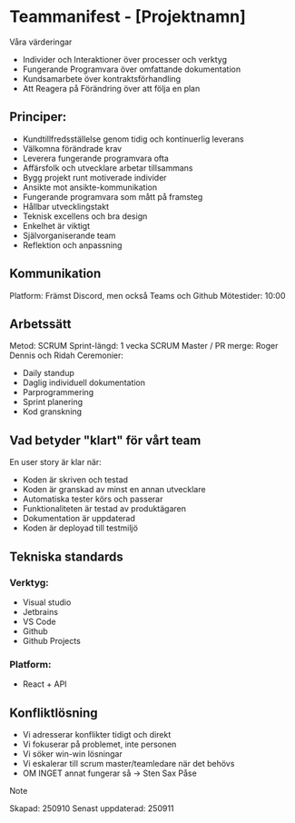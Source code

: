 # Teammanifest - [Projektnamn]

Våra värderingar
- Individer och Interaktioner över processer och verktyg
- Fungerande Programvara över omfattande dokumentation
- Kundsamarbete över kontraktsförhandling
- Att Reagera på Förändring över att följa en plan

## Principer:
-  Kundtillfredsställelse genom tidig och kontinuerlig leverans
-  Välkomna förändrade krav
-  Leverera fungerande programvara ofta
-  Affärsfolk och utvecklare arbetar tillsammans
-  Bygg projekt runt motiverade individer
-  Ansikte mot ansikte-kommunikation
-  Fungerande programvara som mått på framsteg
-  Hållbar utvecklingstakt
-  Teknisk excellens och bra design
-  Enkelhet är viktigt
-  Självorganiserande team
-  Reflektion och anpassning

## Kommunikation
Platform: Främst Discord, men också Teams och Github
Mötestider: 10:00

## Arbetssätt
Metod: SCRUM
Sprint-längd: 1 vecka
SCRUM Master / PR merge: Roger Dennis och Ridah
Ceremonier: 
- Daily standup
- Daglig individuell dokumentation
- Parprogrammering
- Sprint planering
- Kod granskning

## Vad betyder "klart" för vårt team
En user story är klar när:
- Koden är skriven och testad
- Koden är granskad av minst en annan utvecklare
- Automatiska tester körs och passerar
- Funktionaliteten är testad av produktägaren
- Dokumentation är uppdaterad
- Koden är deployad till testmiljö

## Tekniska standards
### Verktyg: 
- Visual studio
- Jetbrains
- VS Code
- Github
- Github Projects
  
### Platform: 
- React + API

## Konfliktlösning
- Vi adresserar konflikter tidigt och direkt
- Vi fokuserar på problemet, inte personen
- Vi söker win-win lösningar
- Vi eskalerar till scrum master/teamledare när det behövs
- OM INGET annat fungerar så -> Sten Sax Påse


> [!Note]
> Skapad: 250910
> Senast uppdaterad: 250911
